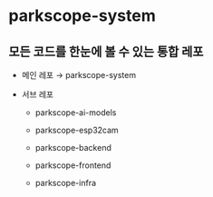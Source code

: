 # parkscope-system
모든 코드를 한눈에 볼 수 있는 통합 레포
---
- 메인 레포 → parkscope-system

- 서브 레포
  - parkscope-ai-models

  - parkscope-esp32cam

  - parkscope-backend

  - parkscope-frontend

  - parkscope-infra
